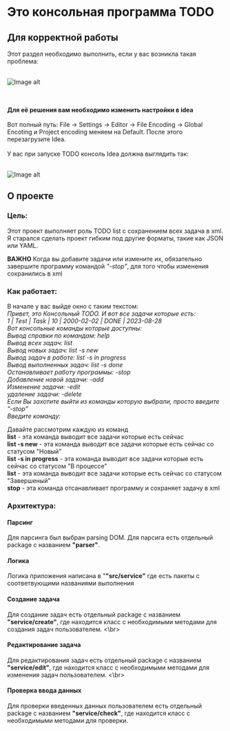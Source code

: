 # Это консольная программа TODO

<h2>Для корректной работы</h2>
Этот раздел необходимо выполнить, если у вас возникла такая проблема:
<br></br>

![Image alt](https://github.com/Daniil600/todo_program/blob/master/picture/img.png)

<br></br>
<b>Для её решения вам необходимо изменить настройки в idea</b>
<br></br>
Вот полный путь: File -> Settings -> Editor -> File Encoding -> Global Encoting и Project encoding меняем на Default.
После этого перезагрузите Idea.
<br></br>
У вас при запуске TODO консоль Idea должна выглядить так:
<br></br>

![Image alt](https://github.com/Daniil600/todo_program/blob/master/picture/img_1.png)

<h2>О проекте</h2>
<h3>Цель:</h3>
Этот проект выполняет роль TODO list с сохранением всех задача в xml.
Я старался сделать проект гибким под другие форматы, такие как JSON или YAML.

<b>ВАЖНО</b> Когда вы добавите задачи или измените их, 
обязательно завершите программу командой <i>"-stop"</i>,
для того чтобы изменения сохранились в xml

<h3>Как работает:</h3>
В начале у вас выйде окно с таким текстом:
<i>
</br>
Привет, это Консольный TODO. И вот все задачи которые есть:
</br>
1 | Test | Task | 10 | 2000-02-02 | DONE | 2023-08-28
</br>
Вот консольные команды которые доступны:
</br>
Вывод справки по командам: help
</br>
Вывод всех задач: list
</br>
Вывод новых задач: list -s new
</br>
Вывод задач в работе: list -s in progress
</br>
Вывод выполненных задач: list -s done
</br>
Останавливает работу программы: -stop
</br>
Добавление новой задачи: -add
</br>
Изменение задачи: -edit
</br>
удаление задачи: -delete
</br>
Если Вы захотите выйти из команды которую выбрали, просто введите "-stop"
</br>
Введите команду: 
</i>


Давайте рассмотрим каждую из команд 
</br>
<b>list</b> -  эта команда выводит все задачи которые есть сейчас 
</br>
<b>list -s new</b> - эта команда выводит все задачи которые есть сейчас со статусом "Новый"
</br>
<b>list -s in progress</b> - эта команда выводит все задачи которые есть сейчас со статусом "В процессе"
</br>
<b>list</b> - эта команда выводит все задачи которые есть сейчас со статусом "Завершеный"
</br>
<b>stop</b> - эта команда отсанавливает программу и сохраняет задачу в xml



<h3>Архитектура:</h3>
<h4>Парсинг</h4>
Для парсинга был выбран parsing DOM. 
Для парсига есть отдельный package с названием <b>"parser"</b>.
<h4>Логика</h4>
Логика приложения написана в "<b>"src/service"</b> где есть пакеты с соответвующими названиями выполнения

<h4>Создание задача</h4>
Для создание задач есть отдельный package с названием <b>"service/create"</b>, где находится класс
с необходимыми методами для создания задач пользователем.
<\br>
<h4>Редактирование задача</h4>
Для редактирования задач есть отдельный package с названием <b>"service/edit"</b>, где находится класс
с необходимыми методами для изменения задач пользователем.
<\br>
<h4>Проверка ввода данных</h4>
Для проверки введенных данных пользователем есть отдельный package с названием <b>"service/check"</b>, где находится класс
с необходимыми методами для проверки.

